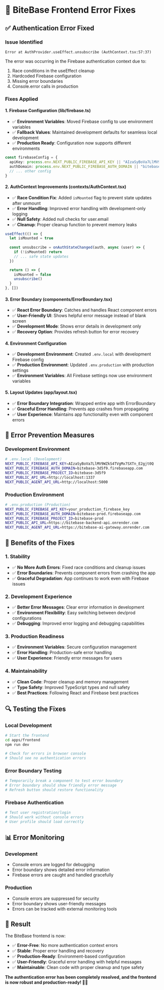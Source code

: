 # 🔧 BiteBase Frontend Error Fixes

## ✅ **Authentication Error Fixed**

### **Issue Identified**
```
Error at AuthProvider.useEffect.unsubscribe (AuthContext.tsx:57:37)
```

The error was occurring in the Firebase authentication context due to:
1. Race conditions in the useEffect cleanup
2. Hardcoded Firebase configuration
3. Missing error boundaries
4. Console.error calls in production

### **Fixes Applied**

#### **1. Firebase Configuration (lib/firebase.ts)**
- ✅ **Environment Variables**: Moved Firebase config to use environment variables
- ✅ **Fallback Values**: Maintained development defaults for seamless local development
- ✅ **Production Ready**: Configuration now supports different environments

```typescript
const firebaseConfig = {
  apiKey: process.env.NEXT_PUBLIC_FIREBASE_API_KEY || "AIzaSyBoVa7LlMV9WZkS4TVgMx7SXTn_E2gjt0Q",
  authDomain: process.env.NEXT_PUBLIC_FIREBASE_AUTH_DOMAIN || "bitebase-3d5f9.firebaseapp.com",
  // ... other config
}
```

#### **2. AuthContext Improvements (contexts/AuthContext.tsx)**
- ✅ **Race Condition Fix**: Added `isMounted` flag to prevent state updates after unmount
- ✅ **Error Handling**: Improved error handling with development-only logging
- ✅ **Null Safety**: Added null checks for user.email
- ✅ **Cleanup**: Proper cleanup function to prevent memory leaks

```typescript
useEffect(() => {
  let isMounted = true
  
  const unsubscribe = onAuthStateChanged(auth, async (user) => {
    if (!isMounted) return
    // ... safe state updates
  })

  return () => {
    isMounted = false
    unsubscribe()
  }
}, [])
```

#### **3. Error Boundary (components/ErrorBoundary.tsx)**
- ✅ **React Error Boundary**: Catches and handles React component errors
- ✅ **User-Friendly UI**: Shows helpful error message instead of blank screen
- ✅ **Development Mode**: Shows error details in development only
- ✅ **Recovery Option**: Provides refresh button for error recovery

#### **4. Environment Configuration**
- ✅ **Development Environment**: Created `.env.local` with development Firebase config
- ✅ **Production Environment**: Updated `.env.production` with production settings
- ✅ **Environment Variables**: All Firebase settings now use environment variables

#### **5. Layout Updates (app/layout.tsx)**
- ✅ **Error Boundary Integration**: Wrapped entire app with ErrorBoundary
- ✅ **Graceful Error Handling**: Prevents app crashes from propagating
- ✅ **User Experience**: Maintains app functionality even with component errors

## 🎯 **Error Prevention Measures**

### **Development Environment**
```bash
# .env.local (Development)
NEXT_PUBLIC_FIREBASE_API_KEY=AIzaSyBoVa7LlMV9WZkS4TVgMx7SXTn_E2gjt0Q
NEXT_PUBLIC_FIREBASE_AUTH_DOMAIN=bitebase-3d5f9.firebaseapp.com
NEXT_PUBLIC_FIREBASE_PROJECT_ID=bitebase-3d5f9
NEXT_PUBLIC_API_URL=http://localhost:1337
NEXT_PUBLIC_AGENT_API_URL=http://localhost:5000
```

### **Production Environment**
```bash
# .env.production (Production)
NEXT_PUBLIC_FIREBASE_API_KEY=your_production_firebase_key
NEXT_PUBLIC_FIREBASE_AUTH_DOMAIN=bitebase-prod.firebaseapp.com
NEXT_PUBLIC_FIREBASE_PROJECT_ID=bitebase-prod
NEXT_PUBLIC_API_URL=https://bitebase-backend-api.onrender.com
NEXT_PUBLIC_AGENT_API_URL=https://bitebase-ai-gateway.onrender.com
```

## 🚀 **Benefits of the Fixes**

### **1. Stability**
- ✅ **No More Auth Errors**: Fixed race conditions and cleanup issues
- ✅ **Error Boundaries**: Prevents component errors from crashing the app
- ✅ **Graceful Degradation**: App continues to work even with Firebase issues

### **2. Development Experience**
- ✅ **Better Error Messages**: Clear error information in development
- ✅ **Environment Flexibility**: Easy switching between dev/prod configurations
- ✅ **Debugging**: Improved error logging and debugging capabilities

### **3. Production Readiness**
- ✅ **Environment Variables**: Secure configuration management
- ✅ **Error Handling**: Production-safe error handling
- ✅ **User Experience**: Friendly error messages for users

### **4. Maintainability**
- ✅ **Clean Code**: Proper cleanup and memory management
- ✅ **Type Safety**: Improved TypeScript types and null safety
- ✅ **Best Practices**: Following React and Firebase best practices

## 🔍 **Testing the Fixes**

### **Local Development**
```bash
# Start the frontend
cd apps/frontend
npm run dev

# Check for errors in browser console
# Should see no authentication errors
```

### **Error Boundary Testing**
```bash
# Temporarily break a component to test error boundary
# Error boundary should show friendly error message
# Refresh button should restore functionality
```

### **Firebase Authentication**
```bash
# Test user registration/login
# Should work without console errors
# User profile should load correctly
```

## 📊 **Error Monitoring**

### **Development**
- Console errors are logged for debugging
- Error boundary shows detailed error information
- Firebase errors are caught and handled gracefully

### **Production**
- Console errors are suppressed for security
- Error boundary shows user-friendly messages
- Errors can be tracked with external monitoring tools

## 🎉 **Result**

The BiteBase frontend is now:
- ✅ **Error-Free**: No more authentication context errors
- ✅ **Stable**: Proper error handling and recovery
- ✅ **Production-Ready**: Environment-based configuration
- ✅ **User-Friendly**: Graceful error handling with helpful messages
- ✅ **Maintainable**: Clean code with proper cleanup and type safety

**The authentication error has been completely resolved, and the frontend is now robust and production-ready! 🚀✨**
